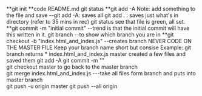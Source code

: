 **git init
**code README.md
git status
**git add -A
Note: add something to the file and save --git add -A: saves all git add . : saves just what's in directory (refer to 35 mins in rec)
git status see that file is green, all set.
**git commit -m "initial commit" --trend is that the initial commit will have this written in it.
git branch --to show which branch you are in
**git checkout -b "index.html_and_index.js"  --creates branch  NEVER CODE ON THE MASTER FILE  Keep your branch name short but consise
Example: git branch
 returns      * index.html_and_index.js
              master
created a few files and saved them
git add -A
git commit -m ""  
git checkout master   to go back to the master branch    
git merge index.html_and_index.js ---take all files form branch and puts into master branch    
git push -u origin master
git push --all origin 